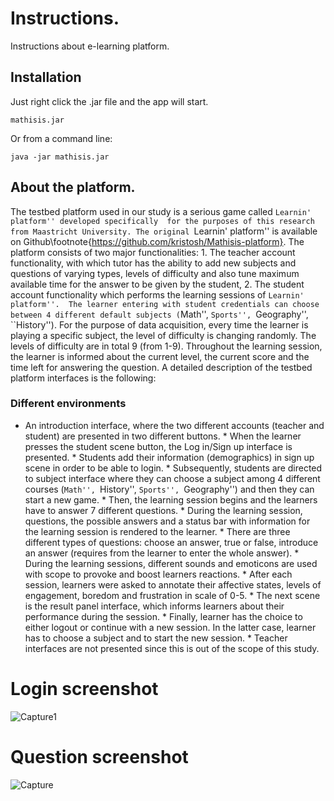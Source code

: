 # Instructions.

Instructions about e-learning platform.

## Installation

Just right click the .jar file and the app will start.

```
mathisis.jar
```

Or from a command line:

```
java -jar mathisis.jar
```

## About the platform.

The testbed platform used in our study is a serious game called ``Learnin' platform'' developed specifically 
for the purposes of this research from Maastricht University. The original ``Learnin' platform'' 
is available on Github\footnote{https://github.com/kristosh/Mathisis-platform}. 
The platform consists of two major functionalities: 1. The teacher account functionality, 
with which tutor has the ability to add new subjects and questions of varying types, 
levels of difficulty and  also tune maximum available time for the answer to be given by the student, 2. 
The student account functionality which performs the learning sessions of ``Learnin' platform''. 
The learner entering with student credentials can choose 
between 4 different default subjects (``Math'', ``Sports'', ``Geography'', ``History''). 
For the purpose of data acquisition, every time the learner is playing a specific subject, 
the level of difficulty is changing randomly. The levels of difficulty are in total 9 (from 1-9). 
Throughout the learning session, the learner is informed about the current level, the current 
score and the time left for answering the question. A detailed description of the 
testbed platform interfaces is the following:

### Different environments

   * An introduction interface, where the two different accounts (teacher and student) are presented 
in two different buttons.
    * When the learner presses the student scene button, the Log in/Sign up interface is presented.
    * Students add their information (demographics) in sign up scene in order to be able to login.
    * Subsequently, students are directed to subject interface where they can choose a subject among 
4 different courses (``Math'', ``History'', ``Sports'', ``Geography'') and then they can start a new game.
    * Then, the learning session begins and the learners have to answer 7 different questions.
    * During the learning session, questions, the possible answers and a status bar with information 
for the learning session is rendered to the learner.
    * There are three different types of questions: choose an answer, true or false, introduce an 
answer (requires from the learner to enter the whole answer). 
    * During the learning sessions, different sounds and emoticons are used with scope to provoke 
and boost learners reactions.
    * After each session, learners were asked to annotate their affective states, levels of engagement, 
boredom and frustration in scale of 0-5.
    * The next scene is the result panel interface, which informs learners about their performance 
during the session.
    * Finally, learner has the choice to either logout or continue with a new session. In the latter case, 
learner has to choose a subject and to start the new session.
    * Teacher interfaces are not presented since this is out of the scope of this study.


# Login screenshot
![Capture1](https://user-images.githubusercontent.com/24369160/60984016-43f46980-a33b-11e9-9012-427967451b2c.PNG)

# Question screenshot

![Capture](https://user-images.githubusercontent.com/24369160/60984015-43f46980-a33b-11e9-9771-de1f6b710145.PNG)
